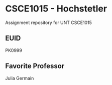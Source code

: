 # CSCE1015 - Hochstetler
Assignment repository for UNT CSCE1015
## EUID
PK0999
## Favorite Professor
Julia Germain
